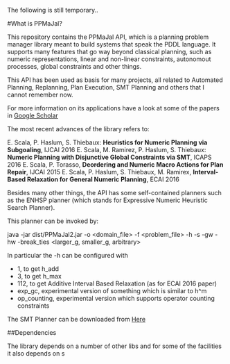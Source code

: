 The following is still temporary..

#What is PPMaJal?

This repository contains the PPMaJal API, which is a planning problem manager library meant to build systems that speak the PDDL language. It supports many features that go way beyond classical planning, such as numeric representations, linear and non-linear constraints, autonomout processes, global constraints and other things.

This API has been used as basis for many projects, all related to Automated Planning, Replanning, Plan Execution, SMT Planning and others that I cannot remember now.

For more information on its applications have a look at some of the papers in [Google Scholar](https://scholar.google.com.au/citations?user=lgfpklAAAAAJ&hl=en)

The most recent advances of the library refers to:

E. Scala, P. Haslum, S. Thiebaux: **Heuristics for Numeric Planning via Subgoaling**, IJCAI 2016
E. Scala, M. Ramirez, P. Haslum, S. Thiebaux: **Numeric Planning with Disjunctive Global Constraints via SMT**, ICAPS 2016
E. Scala, P. Torasso, **Deordering and Numeric Macro Actions for Plan Repair**, IJCAI 2015
E. Scala, P. Haslum, S. Thiebaux, M. Ramirex, **Interval-Based Relaxation for General Numeric Planning**, ECAI 2016



Besides many other things, the API has some self-contained planners such as the ENHSP planner (which stands for Expressive Numeric Heuristic Search Planner).

This planner can be invoked by:

java -jar dist/PPMaJal2.jar -o <domain_file> -f <problem_file> -h <configuration> -s <search-strategy> -gw <weight for the g-values> -hw <weight for the h-values> -break_ties <larger_g, smaller_g, arbitrary>

In particular the -h can be configured with

- 1, to get h_add
- 3, to get h_max
- 112, to get Additive Interval Based Relaxation (as for ECAI 2016 paper)
- exp_gc, experimental version of something which is similar to h^m
- op_counting, experimental version which supports operator counting constraints


The SMT Planner can be downloaded from [Here](https://bitbucket.org/enricode/springroll-smt-hybrid-planner)

##Dependencies

The library depends on a number of other libs and for some of the facilities it also depends on s